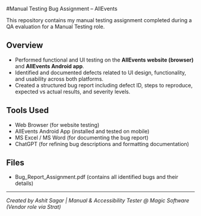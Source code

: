 #Manual Testing Bug Assignment – AllEvents

This repository contains my manual testing assignment completed during a QA evaluation for a Manual Testing role.

## Overview
- Performed functional and UI testing on the **AllEvents website (browser)** and **AllEvents Android app**.
- Identified and documented defects related to UI design, functionality, and usability across both platforms.
- Created a structured bug report including defect ID, steps to reproduce, expected vs actual results, and severity levels.

## Tools Used
- Web Browser (for website testing)
- AllEvents Android App (installed and tested on mobile)
- MS Excel / MS Word (for documenting the bug report)
- ChatGPT (for refining bug descriptions and formatting documentation)

## Files
- Bug_Report_Assignment.pdf (contains all identified bugs and their details)

---

*Created by Ashit Sagar | Manual & Accessibility Tester @ Magic Software (Vendor role via Strat)*

